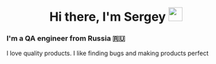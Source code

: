<h1 align="center">Hi there, I'm Sergey
<img src="https://github.com/blackcater/blackcater/raw/main/images/Hi.gif" height="32"/></h1>

### I'm a QA engineer from Russia 🇷🇺
I love quality products. I like finding bugs and making products perfect
